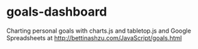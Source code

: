 goals-dashboard
===============

Charting personal goals with charts.js and tabletop.js and Google Spreadsheets at http://bettinashzu.com/JavaScript/goals.html
